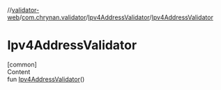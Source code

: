 //[validator-web](../../../index.md)/[com.chrynan.validator](../index.md)/[Ipv4AddressValidator](index.md)/[Ipv4AddressValidator](-ipv4-address-validator.md)



# Ipv4AddressValidator  
[common]  
Content  
fun [Ipv4AddressValidator](-ipv4-address-validator.md)()  



